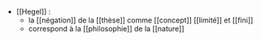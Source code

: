 - [[Hegel]] :
	 - la [[négation]] de la [[thèse]] comme [[concept]] [[limité]] et [[fini]]
	 - correspond à la [[philosophie]] de la [[nature]]